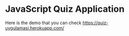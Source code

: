 # JavaScript Quiz Application

Here is the demo that you can check https://quiz-uygulamasi.herokuapp.com/
